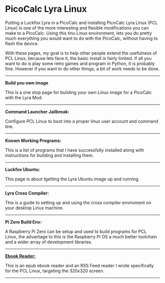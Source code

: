 # PicoCalc Lyra Linux

Putting a Luckfox Lyra in a PicoCalc and installing PicoCalc Lyra Linux (PCL Linux) is one of the more interesting and flexible modifications you can make to a PicoCalc. Using this tinu Linux environment, lets you do pretty much everything you would want to do with the PicoCalc, without having to flash the device.

With these pages, my goal is to help other people extend the usefulness of PCL Linux, because lets face it, the basic install is fairly limited. If all you want to do is play some retro games and program in Python, it is probably fine. However if you want to do other things, a bit of work needs to be done.

---
**Build you own image**

This is a one stop page for building your own Linux image for a PicoCalc with the Lyra Mod.

---
**Command Launcher Jailbreak:**

Configure PCL Linux to boot into a proper linux user account and command line.

---
**Known Working Programs:**

This is a list of programs that I have successfully installed along with instructions for building and installing them.

---
**Luckfox Ubuntu:**

This page is about tgetting the Lyra Ubuntu image up and running.

---
**Lyra Cross Compiler:**

This is a guide to setting up and using the cross compiler enviroment on your desktop Linux machine.

---
**Pi Zero Build Env:**

A Raspberry Pi Zero can be setup and used to build programs for PCL Linux, the advantage to this is the Raspberry Pi OS a much better toolchain and a wider array of development libraries.

---
[**Ebook Reader:**](https://github.com/cjstoddard/PCL-Ebook-Reader)

This is an epub ebook reader and an RSS Feed reader I wrote specifically for the PCL Linux, targeting the 320x320 screen. 

---